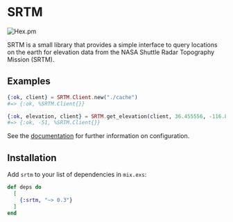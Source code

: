 # SRTM

![Hex.pm](https://img.shields.io/hexpm/v/srtm)

<!-- MDOC !-->

SRTM is a small library that provides a simple interface to query locations on
the earth for elevation data from the NASA Shuttle Radar Topography Mission
(SRTM).

## Examples

```elixir
{:ok, client} = SRTM.Client.new("./cache")
#=> {:ok, %SRTM.Client{}}

{:ok, elevation, client} = SRTM.get_elevation(client, 36.455556, -116.866667)
#=> {:ok, -51, %SRTM.Client{}}
```

<!-- MDOC !-->

See the [documentation](https://hexdocs.pm/srtm) for further
information on configuration.

## Installation

Add `srtm` to your list of dependencies in `mix.exs`:

```elixir
def deps do
  [
    {:srtm, "~> 0.3"}
  ]
end
```
